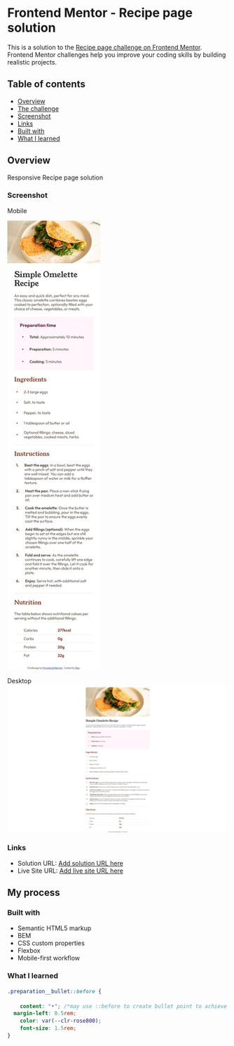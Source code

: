 # Frontend Mentor - Recipe page solution

This is a solution to the [Recipe page challenge on Frontend Mentor](https://www.frontendmentor.io/challenges/recipe-page-KiTsR8QQKm). Frontend Mentor challenges help you improve your coding skills by building realistic projects. 

## Table of contents

  - [Overview](#overview)
  - [The challenge](#the-challenge)
  - [Screenshot](#screenshot)
  - [Links](#links)
  - [Built with](#built-with)
  - [What I learned](#what-i-learned)



## Overview
Responsive Recipe page solution

### Screenshot
Mobile

![](./Screenshot%202025-01-01%20at%2014-45-39%20Frontend%20Mentor%20Recipe%20page%20mobile.png)

Desktop
![](./Screenshot%202025-01-01%20at%2014-44-29%20Frontend%20Mentor%20Recipe%20page%20desktop.png)



### Links

- Solution URL: [Add solution URL here](https://www.frontendmentor.io/solutions/responsive-recipe-page-solution-3i3VEdVc1O)
- Live Site URL: [Add live site URL here](https://frontend-mentor-recipe-page-rays4n.netlify.app)

## My process


### Built with

- Semantic HTML5 markup
- BEM
- CSS custom properties
- Flexbox
- Mobile-first workflow




### What I learned

```css
.preparation__bullet::before {

	content: "•"; /*may use ::before to create bullet point to achieve desired spacing*/
  margin-left: 0.5rem;
	color: var(--clr-rose800);
	font-size: 1.5rem;
}
```



